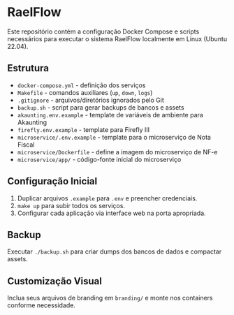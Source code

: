 # RaelFlow

Este repositório contém a configuração Docker Compose e scripts necessários para executar o sistema RaelFlow localmente em Linux (Ubuntu 22.04).

## Estrutura

- `docker-compose.yml` - definição dos serviços
- `Makefile` - comandos auxiliares (`up`, `down`, `logs`)
- `.gitignore` - arquivos/diretórios ignorados pelo Git
- `backup.sh` - script para gerar backups de bancos e assets
- `akaunting.env.example` - template de variáveis de ambiente para Akaunting
- `firefly.env.example` - template para Firefly III
- `microservice/.env.example` - template para o microserviço de Nota Fiscal
- `microservice/Dockerfile` - define a imagem do microserviço de NF-e
- `microservice/app/` - código-fonte inicial do microserviço

## Configuração Inicial

1. Duplicar arquivos `.example` para `.env` e preencher credenciais.
2. `make up` para subir todos os serviços.
3. Configurar cada aplicação via interface web na porta apropriada.

## Backup

Executar `./backup.sh` para criar dumps dos bancos de dados e compactar assets.

## Customização Visual

Inclua seus arquivos de branding em `branding/` e monte nos containers conforme necessidade.
